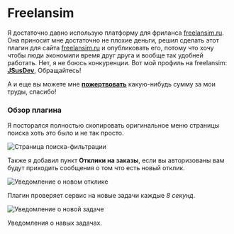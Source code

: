 # Freelansim

Я достаточно давно использую платформу для фриланса [freelansim.ru](https://freelansim.ru). Она приносит мне достаточно не плохие деньги, решил сделать этот плагин для сайта [freelansim.ru](https://freelansim.ru) и опубликовать его, потому что хочу чтобы люди экономили время друг друга и вообще так удобней работать. Нет, я не боюсь конкуренции. Вот мой профиль на freelansim: **[JSusDev](https://freelansim.ru/freelancers/jsusdev)**, Обращайтесь!

А и еще вы можете мне **[пожертвовать](https://jsusdev.github.io/home-page/donate.html)** какую-нибудь сумму за мои труды, спасибо!

### Обзор плагина 
Я посторался полностью скопировать оригинальное меню страницы поиска хоть это было и не так просто.

![Страница поиска-фильтрации](https://jsusdev.github.io/Freelansim/demo/1.jpg)

Также я добавил пункт **Отклики на заказы**, если вы авторизованы вам будут приходить сообщения о том что есть новый отклик.

![Уведомление о новом отклике](https://jsusdev.github.io/Freelansim/demo/2.jpg)

Плагин проверяет сервис на новые задачи каждые *8 секунд*.

![Уведомление о новой задаче](https://jsusdev.github.io/Freelansim/demo/3.jpg)

Уведомления о навых задачах.
